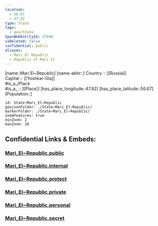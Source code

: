 ```yaml
---
location:
  - 56.67
  - 47.92
type: State
tags:
  - geo/State
SpocWebEntityId: 37048
isDeleted: false
confidential: public
aliases:
  - Mari El Republic
  - Republic of Mari El 
---
```

[name::Mari El~Republic] 
[name-abbr::] 
Country :: [[Russia]]  
Capital :: [[Yoshkar-Ola]]  
#is_a_/Place  
#is_a_ :: [[Place]] 
[has_place_longitude::47.92] 
[has_place_latitude::56.67] 
[Population::] 



```leaflet
id: State~Mari_El~Republic
geojsonFolder: ./State~Mari_El~Republic/
markerFolder: ./State~Mari_El~Republic/
zoomFeatures: true 
minZoom: 2 
maxZoom: 18
```


## Confidential Links & Embeds: 

### [Mari_El~Republic.public](/_public/\Earth\Continent\Europe\Europe~East\Russia\Russia~VolgaMari_El~Republic.public.md) 

### [Mari_El~Republic.internal](/_internal/\Earth\Continent\Europe\Europe~East\Russia\Russia~VolgaMari_El~Republic.internal.md) 

### [Mari_El~Republic.protect](/_protect/\Earth\Continent\Europe\Europe~East\Russia\Russia~VolgaMari_El~Republic.protect.md) 

### [Mari_El~Republic.private](/_private/\Earth\Continent\Europe\Europe~East\Russia\Russia~VolgaMari_El~Republic.private.md) 

### [Mari_El~Republic.personal](/_personal/\Earth\Continent\Europe\Europe~East\Russia\Russia~VolgaMari_El~Republic.personal.md) 

### [Mari_El~Republic.secret](/_secret/\Earth\Continent\Europe\Europe~East\Russia\Russia~VolgaMari_El~Republic.secret.md)

